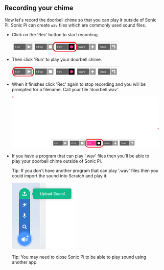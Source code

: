## Recording your chime

Now let's record the doorbell chime so that you can play it outside of Sonic Pi. Sonic Pi can create `wav` files which are commonly used sound files.

+ Click on the 'Rec' button to start recording.
    
    ![skermskoot](images/tune-record.png)

+ Then click 'Run' to play your doorbell chime.
    
    ![skermskoot](images/tune-run.png)

+ When it finishes click 'Rec' again to stop recording and you will be prompted for a filename. Call your file 'doorbell.wav'.
    
    ![skermskoot](images/tune-record-stop.png)

+ If you have a program that can play '.wav' files then you'll be able to play your doorbell chime outside of Sonic Pi.
    
    Tip: If you don't have another program that can play '.wav' files then you could import the sound into Scratch and play it.
    
    ![skermskoot](images/scratch-upload.png)
    
    Tip: You may need to close Sonic Pi to be able to play sound using another app.